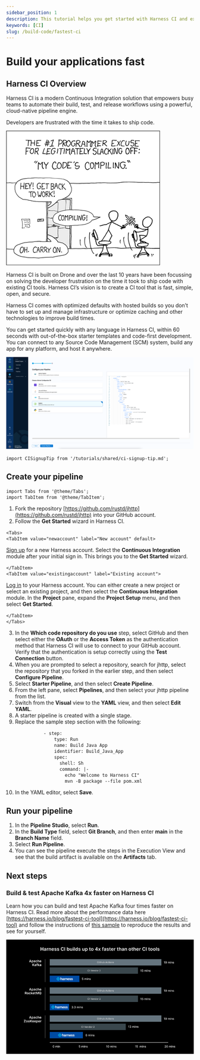```yaml
---
sidebar_position: 1
description: This tutorial helps you get started with Harness CI and explore some of the features that make it four times faster than GitHub Actions.
keywords: [CI]
slug: /build-code/fastest-ci
---
```


# Build your applications fast

## Harness CI Overview

Harness CI is a modern Continuous Integration solution that empowers busy teams to automate their build, test, and release workflows using a powerful, cloud-native pipeline engine. 

Developers are frustrated with the time it takes to ship code. 

![XKCD](static/ci-tutorial-fast/xkcd.png)

Harness CI is built on Drone and over the last 10 years have been focussing on solving the developer frustration on the time it took to ship code with existing CI tools. Harness CI’s vision is to create a CI tool that is fast, simple, open, and secure.

Harness CI comes with optimized defaults with hosted builds so you don’t have to set up and manage infrastructure or optimize caching and other technologies to improve build times.

You can get started quickly with any language in Harness CI, within 60 seconds with out-of-the-box starter templates and code-first development. You can connect to any Source Code Management (SCM) system, build any app for any platform, and host it anywhere.

![CI Getting Started](static/ci-tutorial-fast/cigettingstartedtemplates.png)

```mdx-code-block
import CISignupTip from '/tutorials/shared/ci-signup-tip.md';
```

<CISignupTip />

## Create your pipeline​

```mdx-code-block
import Tabs from '@theme/Tabs';
import TabItem from '@theme/TabItem';
```

1. Fork the repository [https://github.com/rustd/jhttp](https://github.com/rustd/jhttp) into your GitHub account.
2. Follow the **Get Started** wizard in Harness CI.

```mdx-code-block
<Tabs>
<TabItem value="newaccount" label="New account" default>
```
[Sign up](https://app.harness.io/auth/#/signup/?module=ci&?utm_source=website&utm_medium=harness-developer-hub&utm_campaign=ci-plg&utm_content=get-started) for a new Harness account. Select the **Continuous Integration** module after your initial sign in. This brings you to the **Get Started** wizard.
```mdx-code-block
</TabItem>
<TabItem value="existingaccount" label="Existing account">
```
[Log in](https://app.harness.io/auth/#/signin) to your Harness account. You can either create a new project or select an existing project, and then select the **Continuous Integration** module. In the **Project** pane, expand the **Project Setup** menu, and then select **Get Started**.
```mdx-code-block
</TabItem>
</Tabs>
```

3. In the **Which code repository do you use** step, select GitHub and then select either the **OAuth** or the **Access Token** as the authentication method that Harness CI will use to connect to your GitHub account. Verify that the authentication is setup correctly using the **Test Connection** button.
4. When you are prompted to select a repository, search for jhttp, select the repository that you forked in the earlier step, and then select **Configure Pipeline**.
5. Select **Starter Pipeline**, and then select **Create Pipeline**.
6. From the left pane, select **Pipelines**, and then select your jhttp pipeline from the list.
7. Switch from the **Visual** view to the **YAML** view, and then select **Edit YAML**.
8. A starter pipeline is created with a single stage.
9. Replace the sample step section with the following:
```
              - step:
                  type: Run
                  name: Build Java App
                  identifier: Build_Java_App
                  spec:
                    shell: Sh
                    command: |-
                      echo "Welcome to Harness CI"
                      mvn -B package --file pom.xml
```
10. In the YAML editor, select **Save**.


## Run your pipeline​

1. In the **Pipeline Studio**, select **Run**.​
2. In the **Build Type** field, select **Git Branch**, and then enter **main** in the **Branch Name** field.
3. Select **Run Pipeline**.
4. You can see the pipeline execute the steps in the Execution View and see that the build artifact is available on the **Artifacts** tab.

## Next steps
### Build & test Apache Kafka 4x faster on Harness CI 

Learn how you can build and test Apache Kafka four times faster on Harness CI. 
Read more about the performance data here [https://harness.io/blog/fastest-ci-tool](https://harness.io/blog/fastest-ci-tool) and follow the instructions of [this sample](https://github.com/harness-community/kafka/blob/trunk/.harness/README.md) to reproduce the results and see for yourself. 

![HarnessCI Performance Chart ](static/ci-tutorial-fast/harness_ci_stats.png)